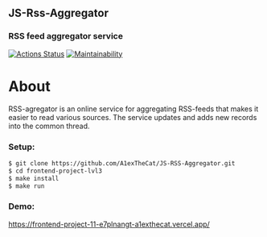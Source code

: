 ## JS-Rss-Aggregator
### RSS feed aggregator service

[![Actions Status](https://github.com/A1exTheCat/frontend-project-11/workflows/hexlet-check/badge.svg)](https://github.com/A1exTheCat/frontend-project-11/actions)
[![Maintainability](https://api.codeclimate.com/v1/badges/667488ab046aa2914999/maintainability)](https://codeclimate.com/github/A1exTheCat/frontend-project-11/maintainability)

# About

RSS-agregator is an online service for aggregating RSS-feeds that makes it easier to read various sources. The service updates and adds new records into the common thread.

### Setup:
```sh
$ git clone https://github.com/A1exTheCat/JS-RSS-Aggregator.git
$ cd frontend-project-lvl3
$ make install
$ make run
```

### Demo:
https://frontend-project-11-e7plnangt-a1exthecat.vercel.app/
